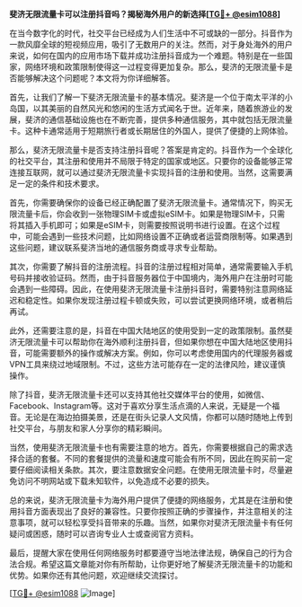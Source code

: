**斐济无限流量卡可以注册抖音吗？揭秘海外用户的新选择[[TG💪+ @esim1088](https://t.me/s/esim1088)]**

在当今数字化的时代，社交平台已经成为人们生活中不可或缺的一部分。抖音作为一款风靡全球的短视频应用，吸引了无数用户的关注。然而，对于身处海外的用户来说，如何在国内的应用市场下载并成功注册抖音成为一个难题。特别是在一些国家，网络环境和政策限制使得这一过程变得更加复杂。那么，斐济的无限流量卡是否能够解决这个问题呢？本文将为你详细解答。

首先，让我们了解一下斐济无限流量卡的基本情况。斐济是一个位于南太平洋的小岛国，以其美丽的自然风光和悠闲的生活方式闻名于世。近年来，随着旅游业的发展，斐济的通信基础设施也在不断完善，提供多种通信服务，其中就包括无限流量卡。这种卡通常适用于短期旅行者或长期居住的外国人，提供了便捷的上网体验。

那么，斐济无限流量卡是否支持注册抖音呢？答案是肯定的。抖音作为一个全球化的社交平台，其注册和使用并不局限于特定的国家或地区。只要你的设备能够正常连接互联网，就可以通过斐济无限流量卡实现抖音的注册和使用。当然，这需要满足一定的条件和技术要求。

首先，你需要确保你的设备已经正确配置了斐济无限流量卡。通常情况下，购买无限流量卡后，你会收到一张物理SIM卡或虚拟eSIM卡。如果是物理SIM卡，只需将其插入手机即可；如果是eSIM卡，则需要按照说明书进行设置。在这个过程中，可能会遇到一些技术问题，比如网络设置不正确或者运营商限制等。如果遇到这些问题，建议联系斐济当地的通信服务商或寻求专业帮助。

其次，你需要了解抖音的注册流程。抖音的注册过程相对简单，通常需要输入手机号码并接收验证码。然而，由于抖音服务器位于中国境内，海外用户在注册时可能会遇到一些障碍。因此，在使用斐济无限流量卡注册抖音时，需要特别注意网络延迟和稳定性。如果你发现注册过程卡顿或失败，可以尝试更换网络环境，或者稍后再试。

此外，还需要注意的是，抖音在中国大陆地区的使用受到一定的政策限制。虽然斐济无限流量卡可以帮助你在海外顺利注册抖音，但如果你想在中国大陆地区使用抖音，可能需要额外的操作或解决方案。例如，你可以考虑使用国内的代理服务器或VPN工具来绕过地域限制。不过，这些方法可能存在一定的法律风险，建议谨慎操作。

除了抖音，斐济无限流量卡还可以支持其他社交媒体平台的使用，如微信、Facebook、Instagram等。这对于喜欢分享生活点滴的人来说，无疑是一个福音。无论是在海边拍摄美景，还是在街头记录人文风情，你都可以随时随地上传到社交平台，与朋友和家人分享你的精彩瞬间。

当然，使用斐济无限流量卡也有需要注意的地方。首先，你需要根据自己的需求选择合适的套餐。不同的套餐提供的流量和速度可能会有所不同，因此在购买前一定要仔细阅读相关条款。其次，要注意数据安全问题。在使用无限流量卡时，尽量避免访问不明网站或下载未知软件，以免造成不必要的损失。

总的来说，斐济无限流量卡为海外用户提供了便捷的网络服务，尤其是在注册和使用抖音方面表现出了良好的兼容性。只要你按照正确的步骤操作，并注意相关的注意事项，就可以轻松享受抖音带来的乐趣。当然，如果你对斐济无限流量卡有任何疑问或困惑，随时可以咨询专业人士或查阅官方资料。

最后，提醒大家在使用任何网络服务时都要遵守当地法律法规，确保自己的行为合法合规。希望这篇文章能对你有所帮助，让你更好地了解斐济无限流量卡的功能和优势。如果你还有其他问题，欢迎继续交流探讨。

[[TG💪+ @esim1088](https://t.me/s/esim1088) ![Image](https://i.postimg.cc/4NQfJmqS/Snipaste-2025-05-13-00-14-12.png)]